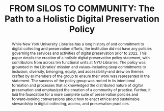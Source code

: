 ---
abstract: While New York University Libraries has a long history of and commitment
  to digital collecting and preservation efforts, the institution did not have any
  policies governing the services and activities of digital preservation prior to
  2022. This paper details the creation of a holistic digital preservation policy
  statement, with contributors from across ten functional units at NYU Libraries.
  The policy was grounded in the Libraries’ mission and values–including  deep commitments
  to inclusion, diversity, belonging, equity, and accessibility–and drew on themes
  crafted by all members of the group to ensure their work was represented in the
  statement. The success of the policy group was rooted in its intentional formation
  and processes that acknowledged the distributed nature of digital preservation and
  emphasized the creation of a community of practice. Further, it laid the foundation
  for a more complete suite of preservation policies and forward-looking conversations
  about how to enact ethical and sustainable stewardship in digital collecting, access,
  and preservation practices.
creators:
- McCann, Laura
- Stephan, Weatherly A.
date: null
document_url: https://www.ideals.illinois.edu/items/128309/bitstreams/428983/data.pdf
grand_parent: iPRES
institutions: []
keywords:
- community of practice
- documentation
- policy
- preservation strategy
- stewardship
landing_page_url: https://hdl.handle.net/2142/121106
language: eng
layout: publication
license: CC-BY 4.0 International
notes_url: null
parent: iPRES 2023
publication_type: paper
size: null
slides_url: https://hdl.handle.net/2142/121599
source_name: iPRES
title: 'FROM SILOS TO COMMUNITY: The Path to a Holistic Digital Preservation Policy'
year: 2023
---